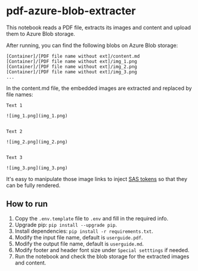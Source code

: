 # pdf-azure-blob-extracter

This notebook reads a PDF file, extracts its images and content and upload them to
Azure Blob storage.

After running, you can find the following blobs on Azure Blob storage:

```
[Container]/[PDF file name without ext]/content.md
[Container]/[PDF file name without ext]/img_1.png
[Container]/[PDF file name without ext]/img_2.png
[Container]/[PDF file name without ext]/img_3.png
...
```

In the content.md file, the embedded images are extracted and replaced by file names:

```
Text 1

![img_1.png](img_1.png)


Text 2

![img_2.png](img_2.png)


Text 3

![img_3.png](img_3.png)
```

It's easy to manipulate those image links to inject
[SAS tokens](https://learn.microsoft.com/en-us/azure/storage/common/storage-sas-overview)
so that they can be fully rendered.

## How to run

1. Copy the `.env.template` file to `.env` and fill in the required info.
2. Upgrade pip: `pip install --upgrade pip`.
3. Install dependencies: `pip install -r requirements.txt`.
4. Modify the input file name, default is `userguide.pdf`.
5. Modify the output file name, default is `userguide.md`.
6. Modify footer and header font size under `Special setttings` if needed.
7. Run the notebook and check the blob storage for the extracted images and content.
